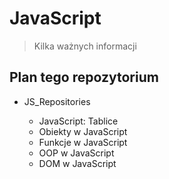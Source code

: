 # JavaScript
> Kilka ważnych informacji

## Plan tego repozytorium

* JS_Repositories

    * JavaScript: Tablice
    * Obiekty w JavaScript
    * Funkcje w JavaScript
    * OOP w JavaScript
    * DOM w JavaScript 
    


